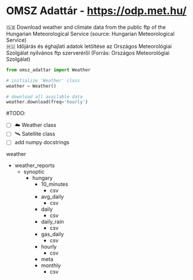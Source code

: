 # OMSZ Adattár - https://odp.met.hu/

🇬🇧 Download weather and climate data from the public ftp of the Hungarian Meteorological Service (source: Hungarian Meteorological Service)<br>
🇭🇺 Időjárás és éghajlati adatok letöltése az Országos Meteorológiai Szolgálat nyilvános ftp szerveréről (Forrás: Országos Meteorológiai Szolgálat)

```python
from omsz_adattar import Weather

# initialize 'Weather' class
weather = Weather()

# download all available data
weather.download(freq='hourly')

```


#TODO:
- [ ] ☁️ Weather class
- [ ] 🛰️ Satellite class
- [ ] add numpy docstrings

weather<br>
- weather_reports <br>
  - synoptic<br>
      - hungary<br>
        - 10_minutes<br>
          - csv<br>
        - avg_daily<br>
          - csv<br>
        - daily<br>
          - csv<br>
        - daily_rain<br>
          - csv<br>
        - gas_daily<br>
          - csv<br>
        - hourly<br>
          - csv<br>
        - meta<br>
        - monthly<br>
          - csv<br>
